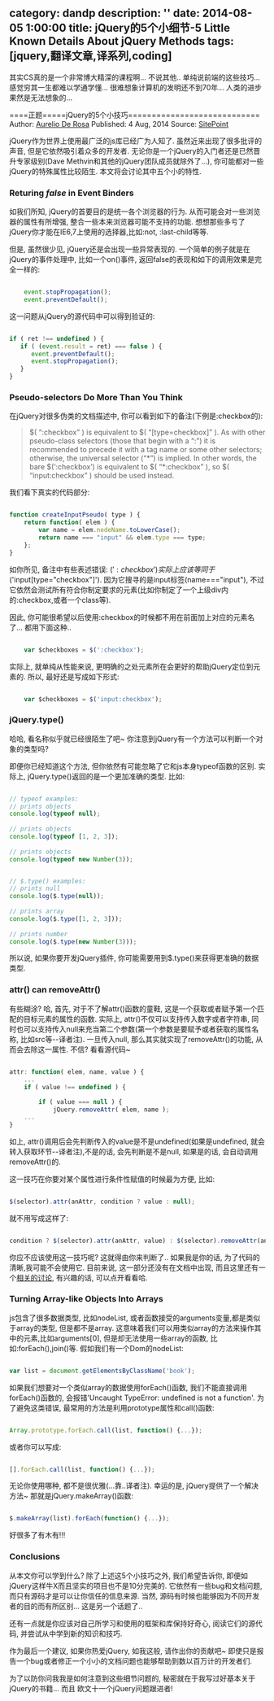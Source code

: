 category: dandp
description: ''
date: 2014-08-05 1:00:00
title: jQuery的5个小细节-5 Little Known Details About jQuery Methods
tags: [jquery,翻译文章,译系列,coding]
---

其实CS真的是一个非常博大精深的课程啊... 不说其他.. 单纯说前端的这些技巧... 感觉穷其一生都难以学通学懂... 很难想象计算机的发明还不到70年... 人类的进步果然是无法想象的...

====正题=====jQuery的5个小技巧============================
Author: <a href="http://www.sitepoint.com/author/aderosa/">Aurelio De Rosa</a>
Published: 4 Aug, 2014
Source: <a href="http://www.sitepoint.com/5-little-known-details-jquery-methods//">SitePoint</a>

jQuery作为世界上使用最广泛的js库已经广为人知了. 虽然近来出现了很多批评的声音, 但是它依然吸引着众多的开发者. 无论你是一个jQuery的入门者还是已然晋升专家级别(Dave Methvin和其他的jQuery团队成员就除外了...), 你可能都对一些jQuery的特殊属性比较陌生. 本文将会讨论其中五个小的特性.

<h3>Returing <i>false</i> in Event Binders</h3>

如我们所知, jQuery的首要目的是统一各个浏览器的行为. 从而可能会对一些浏览器的属性有所增强, 整合一些本来浏览器可能不支持的功能. 想想那些多亏了jQuery你才能在IE6,7上使用的选择器,比如:not, :last-child等等.

但是, 虽然很少见, jQuery还是会出现一些异常表现的. 一个简单的例子就是在jQuery的事件处理中, 比如一个on()事件, 返回false的表现和如下的调用效果是完全一样的:

``` javascript

	event.stopPropagation();
	event.preventDefault();

```

这一问题从jQuery的源代码中可以得到验证的:

``` javascript

if ( ret !== undefined ) {
   if ( (event.result = ret) === false ) {
      event.preventDefault();
      event.stopPropagation();
   }
}

```

<h3>Pseudo-selectors Do More Than You Think</h3>
在jQuery对很多伪类的文档描述中, 你可以看到如下的备注(下例是:checkbox的):
<blockquote>
$( “:checkbox” ) is equivalent to $( “[type=checkbox]” ). As with other pseudo-class selectors (those that begin with a “:”) it is recommended to precede it with a tag name or some other selectors; otherwise, the universal selector (“*”) is implied. In other words, the bare $(‘:checkbox’) is equivalent to $( “*:checkbox” ), so $( “input:checkbox” ) should be used instead.	
</blockquote>
我们看下真实的代码部分:

``` javascript

function createInputPseudo( type ) {
    return function( elem ) {
        var name = elem.nodeName.toLowerCase();
        return name === "input" && elem.type === type;
    };
}

```

如你所见, 备注中有些表述错误: $(':checkbox')实际上应该等同于$('input[type="checkbox"]'). 因为它搜寻的是input标签(name==="input"), 不过它依然会测试所有符合你制定要求的元素(比如你制定了一个上级div内的:checkbox,或者一个class等).

因此, 你可能很希望以后使用:checkbox的时候都不用在前面加上对应的元素名了... 都用下面这种..

``` javascript

	var $checkboxes = $(':checkbox');

```

实际上, 就单纯从性能来说, 更明确的之处元素所在会更好的帮助jQuery定位到元素的. 所以, 最好还是写成如下形式:

``` javascript

	var $checkboxes = $('input:checkbox');

```

<h3>jQuery.type()</h3>
哈哈, 看名称似乎就已经很陌生了吧~ 你注意到jQuery有一个方法可以判断一个对象的类型吗?

即便你已经知道这个方法, 但你依然有可能忽略了它和js本身typeof函数的区别. 实际上, jQuery.type()返回的是一个更加准确的类型. 比如:

``` javascript

// typeof examples:
// prints objects
console.log(typeof null);
 
// prints objects
console.log(typeof [1, 2, 3]);
 
// prints objects
console.log(typeof new Number(3));

```


``` javascript

// $.type() examples:
// prints null
console.log($.type(null));
 
// prints array
console.log($.type([1, 2, 3]));
 
// prints number
console.log($.type(new Number(3)));

```

所以说, 如果你要开发jQuery插件, 你可能需要用到$.type()来获得更准确的数据类型.

<h3>attr() can removeAttr()</h3>
有些糊涂? 哈, 首先, 对于不了解attr()函数的童鞋, 这是一个获取或者赋予第一个匹配的目标元素的属性的函数.
实际上, attr()不仅可以支持传入数字或者字符串, 同时也可以支持传入null来充当第二个参数(第一个参数是要赋予或者获取的属性名称, 比如src等--译者注). 一旦传入null, 那么其实就实现了removeAttr()的功能, 从而会去除这一属性. 
不信? 看看源代码~

``` javascript

attr: function( elem, name, value ) {
    ...
    if ( value !== undefined ) {
 
        if ( value === null ) {
            jQuery.removeAttr( elem, name );
    ...
}	

```

如上, attr()调用后会先判断传入的value是不是undefined(如果是undefined, 就会转入获取环节--译者注),不是的话, 会先判断是不是null, 如果是的话, 会自动调用removeAttr()的.

这一技巧在你要对某个属性进行条件性赋值的时候最为方便, 比如:

``` javascript

$(selector).attr(anAttr, condition ? value : null);	

```

就不用写成这样了:

``` javascript

condition ? $(selector).attr(anAttr, value) : $(selector).removeAttr(anAttr);

```

你应不应该使用这一技巧呢? 这就得由你来判断了.. 如果我是你的话, 为了代码的清晰,我可能不会使用它. 目前来说, 这一部分还没有在文档中出现, 而且这里还有一个<a href="https://github.com/jquery/api.jquery.com/issues/523">相关的讨论</a>, 有兴趣的话, 可以点开看看哈.

<h3>Turning Array-like Objects Into Arrays</h3>
js包含了很多数据类型, 比如nodeList, 或者函数接受的arguments变量,都是类似于array的类型, 但是都不是array. 这意味着我们可以用类似array的方法来操作其中的元素,比如arguments[0], 但是却无法使用一些array的函数, 比如:forEach(),join()等.
假如我们有一个Dom的nodeList:

``` javascript

var list = document.getElementsByClassName('book');

```

如果我们想要对一个类似array的数据使用forEach()函数, 我们不能直接调用forEach()函数的, 会报错'Uncaught TypeError: undefined is not a function'. 为了避免这类错误, 最常用的方法是利用prototype属性和call()函数:

``` javascript

Array.prototype.forEach.call(list, function() {...});

```

或者你可以写成:

``` javascript

[].forEach.call(list, function() {...});

```

无论你使用哪种, 都不是很优雅(...靠..译者注). 幸运的是, jQuery提供了一个解决方法~ 那就是jQuery.makeArray()函数:

``` javascript

$.makeArray(list).forEach(function() {...});

```

好很多了有木有!!!

<h3>Conclusions</h3>
从本文你可以学到什么? 除了上述这5个小技巧之外, 我们希望告诉你, 即便如jQuery这样牛X而且坚实的项目也不是10分完美的. 它依然有一些bug和文档问题, 而只有源码才是可以让你信任的信息来源. 当然, 源码有时候也能够因为不同开发者的目的而有所区别... 这是另一个话题了..

还有一点就是你应该对自己所学习和使用的框架和库保持好奇心, 阅读它们的源代码, 并尝试从中学到新的知识和技巧.

作为最后一个建议, 如果你热爱jQuery, 如我这般, 请作出你的贡献吧~ 即使只是报告一个bug或者修正一个小小的文档问题也能够帮助到数以百万计的开发者们.

为了以防你问我我是如何注意到这些细节问题的, 秘密就在于我写过好基本关于jQuery的书籍... 而且 欧文十一个jQuery问题跟进者!



